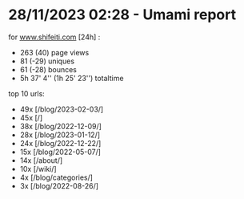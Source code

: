 # 28/11/2023 02:28 - Umami report
for www.shifeiti.com [24h] :

 - 263 (40) page views
 - 81 (-29) uniques
 - 61 (-28) bounces
 - 5h 37' 4'' (1h 25' 23'') totaltime


top 10 urls:
 - 49x [/blog/2023-02-03/]
 - 45x [/]
 - 38x [/blog/2022-12-09/]
 - 28x [/blog/2023-01-12/]
 - 24x [/blog/2022-12-22/]
 - 15x [/blog/2022-05-07/]
 - 14x [/about/]
 - 10x [/wiki/]
 - 4x [/blog/categories/]
 - 3x [/blog/2022-08-26/]


